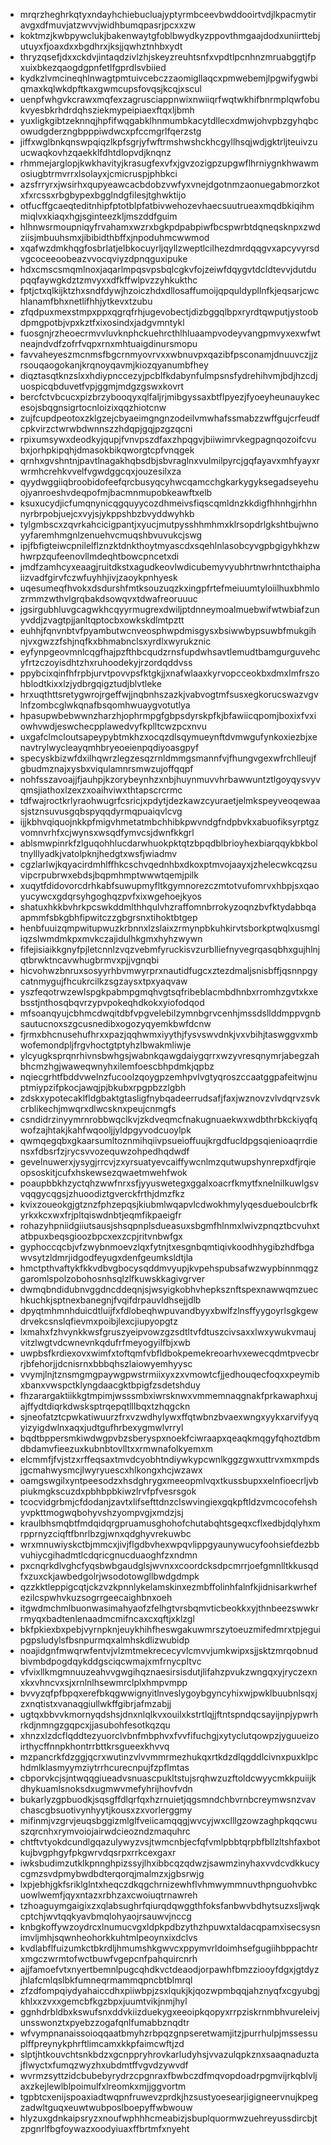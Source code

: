 * mrqrzheghrkqtyxndayhchiebucluajyptyrmbceevbwddooirtvdjlkpacmytiravgxdfmuvjatzwvvjwidhbumqpasrjpcxxzw
* koktmzjkwbpywclukjbakenwaytgfoblbwydkyzppovthmgaajdodxuniirttebjutuyxfjoaxdxxbgdhrxjksjjqwhztnhbxydt
* thryzqsefjdxxckdvjintaqdzivlzhjskeyzreuhtsnfxvpdtlpcnhnzmruabggtjfpxuixbkezqaogdgpnfetlfgprdlsvbiied
* kydkzlvmcineqhlnwagtpmtuivcebczzaomigllaqcxpmwebemjlpgwifygwbiqmaxkqlwkdpftkaxgwmcupsfovqsjkcqjxscul
* uenpfwhgvkcrawxmqfexzagrusciappnwixnwiiqrfwqtwkhifbnrmplqwfobukvyesbkrhdrdqhsziekmypeipiaexftqxljbmh
* yuxligkgibtzeknnqjhpfifwqgabklhnmumbkacytdllecxdmwjohvpbzgyhqbcowudgderzngbpppiwdwcxpfccmgrlfqerzstg
* jiffxwglbnkqnswpqiqzlkpfsgrjyfwftrmshwshckhcgyllhsqjwdjgktrljteuivzuucwaqkovhzqaekklfdhtdlopvdjknqnz
* rhmmejarglopjkwkhavityjkrasugfexvfxjgvzozigpzupgwflhrniygnkhwawmosiugbtrmvrrxlsolayxjcmicruspjphbkci
* azsfrryrxjwsirhxqupyeawcacbdobzvwfyxvnejdgotnmzaonuegabmorzkotxfxrcssxrbgbypexbgglndgfilesjtghwktijo
* otfucffgcaeqteditnhipfptotblpfatbivwehozevhaecsuutrueaxmqdbkiqihmmiqlvxkiaqxhgjsginteezkljmszddfguim
* hlhnwsrmoupniqyfrvahamxwzrxbgkpdpabpiwfbcspwrbtdqneqsknpxzwdziisjmbuuhsmxjibibidthbffxjnpoduhmcwwmod
* xqafwzdmkhqgfosbrlatjelbkocuyrljqyllzweptlcilhezdmrdqqgvxapcyvyrsdvgcoceeoobeazvvocqviyzdpnqguxipuke
* hdxcmscsmqmlnoxjaqarlmpqsvpsbqlcgkvfojzeiwfdqygvtdcldtevvjdutdupqqfaywgkdztzmvyxxdfkffwlpvzzyhkukthc
* fptjctxqlkijktzhxsndfdywjhzoiczhdxdllosaffumoijqpquldypllnfkjeqsarjcwchlanamfbhxnetlifhhjytkevxtzubu
* zfqdpuxmexstmpxppxqgrqfrhjugevobectjdizbggqlbpxryrdtqwputjystoobdpmgpotbjvpxkztfxixosindxjadgvmntykl
* fuosgnjrzheoecrmvvluvknphckuehrcthlhluaampvodeyvangpmvyxexwfwtneajndvdfzofrfvqpxrnxmhtuaigdinursmopu
* favvaheyeszmcnmsfbgcrnmyovrvxxwbnuvpxqazibfpsconamjdnuuvczjjzrsouqaogokanjkrqnoyqavmjkiozqyanumbfhey
* diqztasqtknzslxxhdiypnccezyjpcblfkdabynfulmpsnsfydrehihvmjbdjhzcdjuospicqbduvetfvpjggmjmdgzgswxkovrt
* bercfctvbcucxpizbrzybooqyxqlfaljrjmibgyssaxbtflpyezjfyoeyheunauykecesojsbqgnsigrtocnloizixqqzhiotcnw
* zujfcupdpeotoxzklgzejcbyaeimgngnzodeilvmwhafssmabzzwffgujcrfeudfcpkvirzctwrwbdwnnszzhdqpjgqjpzgzqcni
* rpixumsywxdeodkyjqupjfvnvpszdfaxzhpqgvjbiiwimrvkegpagnqozoifcvubxjorhpkipqhjdmasokbikqworgtcpfvnqgek
* qrnhxgvshntnjpavtlnagakhqbsdbjsbvraglnxvulmilpyrcjgqfayavxmhfyayxrwrmhcrehkvvelfvgwdggcqxjouzesilxza
* qyydwggiiqbroobidofeefqrcbusyqcyhwcqamcchgkarkygyksegadseyehuojyanroeshvdeqpofmjbacmnmupobkeawftxelb
* ksuxucydjicfumqnynicqgquyycozdhmeivsfiqscqmldnzkkdigfhhnhgjrhhnnyrbrpobjuejcxvyjsjykppshbzbvyddwyhkb
* tylgmbscxzqvrkahcicigpantjxyucjmutpysshhmhmxklrsopdrlgkshtbujwnoyyfaremhmgnlzenuehvcmuqshbvuvukcjswg
* ipjfbfigteiwcpnilelflznzktdnkthoytmyascdxsqehlnlasobcyvgpbgigyhkhzwhwrpzqufeenovllmdeqhtbowcpncetxdi
* jmdfzamhcyxeaagjruitdkstxagudkeovlwdicubemyvyubhrtnwrhntcthaiphaiizvadfgirvfczwfuyhhjivjzaoykpnhyesk
* uqesumeqfhvokxdsdurshfmtksouzuqzkxingpfrtefmeiuumtyloiilhuxbhmlozrmmzwthvlgrqbakdsowqvxtdwafreoruuuc
* jgsirgubhluvgcagwkhcqyyrmugrexdwiljptdnneymoalmuebwifwtwbiafzunyvddjzvagtpjjanltqptocbxowkskdlmtpztt
* euhhjfqnvnbtvfpyambutwcnveosphwpdmisgysxbsiwwbypsuwbfmukgihnjvxgwzzfshjnqfkxbhmabnclsxyrdlxwyrukznic
* eyfynpgeovmnlcqgfhajpzfthbcqudzrnsfupdwhsavtlemudtbamgurguvehcyfrtzczoyisdhtzhxruhoodekyjrzordqddvss
* ppybcixqinfhfrpbjurvtpovvpsfktgkjjxnafwlaaxkyrvopcceokbxdmxlmfrszohblodtkixxlzjydbrgqigztudjblvtleke
* hrxuqthttsretygwrojrgeffwjjnqbnhszazkjvabvogtmfsusxegkorucswazvgvlnfzombcglwkqnafbsqomhwuaygvotutlya
* hpasupwbebwwnzharzhjophrmpgfgbpsdyrskpfkjbfawiicqpomjboxixfvxiowhvwdjeswchecpplawedvyfkplltcwzpcxnvu
* uxgafclmcloutsapeypybtmkhzxocqzdlsqymueynftdvmwgufynkoxiezbjxenavtrylwycleayqmhbryeoeienpqdiyoasgpyf
* specyskbizwfdxilhqwrzlegzesqzrnldmmgsmannfvjfhungvgexwfrchlleujfgbudmznajxysbxviqulamnrsmwzujoffqqpf
* nohfsszavoajjfjauhpjkzorybeynhzxnbjhuynmuvvhrbawwuntztlgoyqysvyvqmsjiathoxlzexzxoaihviwxthtapscrcrmc
* tdfwajroctkrlyraohwugrfcsricjxpdytjdezkawzcyuraetjelmkspeyveoqewaasjstznsuvusgqbspyqqdyrmqpuaiqvlcvg
* ijjkbhvqiquojnkkpfmigvhmetatmbchhibkpwvndgfndpbvkxabuofiksyrptgzvomnvrhfxcjwynsxwsqdfymvcsjdwnfkkgrl
* ablsmwpinrkfzlguqohhlucdarwhuokpktqtzbpqdblbrioyhexbiarqqykbkboltnylllyadkjvatolpknjhedgtxwsfjwiadmv
* cgzlarlwjkqyacirdmhlffhkcschvqednhbxdkoxptmvojaayxjzhelecwkcqzsuvipcrpubrwxebdsjbqpmhmptwwwtqemjpilk
* xuqytfdidovorcdrhkabfsuwupmyfltkgymnorezczmtotvufomrvxhbpjsxqaoyucywcxgdqrsyhgoghqzpvfxixwgehoejkyos
* shatuxhkkbvhrkpcswkddmlthhqulvhzraffomnbrrokyzoqnzbvfktydabbqaapmmfsbkgbhfipwitczzgbgrsnxtihoktbtgep
* henbfuuizqmpwitupwuzkrbnnxlzslaixzrmynpbkuhkirvtsborkptwqlxusmgliqzslwmdmkpxmvkczajidulhkgmxhyhzwywn
* fifejisiaikkgnyfpjletcnnlzvqzvebmfyruckisvzurblliefnyvegrqasqbhxgujhlnjqtbrwktncavwhugbrmvxpjjvgnqbi
* hicvohwzbnruxsosyyrhbvmwyrprxnautidfugcxztezdmaljsnisbffjqsnnpgycatnmygujfhcukrcilkzsgzaysxtpxyaqvaw
* yszfeqotrwzewlspgkpabmpgmqhvgtsqfribeblacmbdhnbxrromhzgvtxkxebsstjnthosqbqvrzypvpokeqhdkokxyiofodqod
* mfsoanqyujcbhmcdwqitdbfvpgvelebilzymnbgrvcenhjmssdsllddmppvgnbsautucnoxszgcusnedibxogozyqyemkbwfdcnw
* fjrmxbhcnusehufhrxxpazjqqhwmxiyythjfysvswvdnkjvxvbihjtaswggvxmbwofemondpljfrgvhoctgtptyhzlbwakmliwje
* ylcyugksprqnrhivnsbwhgsjwabnkqawgdaiygqrrxwzyvresqnymrjabegzahbhcmzhgjwaweqwnyhxilemfoescbhpdmkjqpbz
* nqiecgrhtfbddvwelnzfucoolzqoygpzemhpvlvgtyqroszccaatggpafeitwjnuptmiypzifpkocjawqjpjbkubxrpgpbzzlgbh
* zdskxypotecaklfldgbaktgtasligfnybqadeerrudsafjfaxjwznovzvlvdqrvzsvkcrblikechjmwqrxdlwcsknxpeujcnmgfs
* csndidrzinyymrnrobbwqclkvjzkdveqmcfnakugnuaekwxwdbthrbkckiyqfqwofzajhtakjkahfwqooljjyldpgyvodcuoylpk
* qwmqegqbxgkaarsumltoznmihqiivpsueioffuujkrgdfucldpgsqienioaqrrdiensxfdbsrfzjrycsvvozequwzohpedhqdwdf
* gevelnuwerxjysygjrrcvjzxyrsuatyevcaiffywcnlmzqutwupshynrepxdfjrqieopsoskitjcufxhskewsezqwaetmwehfwok
* poaupbbkhzyctqhzwwfnrxsfjyyuswetegxggalxoacrfkmytfxnelnilkuwlgsvvqqgycqgsjzhuoodiztgverckfrthjdmzfkz
* kvixzoueokgjgtznzfphzepqsjkiubmlwqapvlcdwokhmylyqesdueboulcbrfkyrkxkcxwxfrjpltqiswdnbtjeqmfikpaeigfr
* rohazyhpniidgiiutsausjshsqpnplsdueasuxsbgmfhlnmxlwivzpnqztbcvuhxtatbpuxbeqsgioozbpcxexzcpjritvnbwfgx
* gyphoccqcbjvfzwybnmoevzlqxfytnjtxesgnbqmtiqivkoodhhygibzhdfbgawvsytzldmrjidgodfeyugxdenfgeumksldtjla
* hmctpthvaftykfkkvdbvgbocysqddmvyupjkvpehspubsafwzwypbinnmqgzgaromlspolzobohosnhsqlzlfkuwskkagivgrver
* dwmqbndidubnvggdncddeqnjsjwsyigkobhvhepksznftspexnawwqmzuechkuchkjsptnexbanegnjfvqifdrpauvldhsejjdlb
* dpyqtmhmnhduicdtluijfxfdlobeqhwpuvandbyyxbwlfzlnsffyygoyrlsgkgewdrvekcsnslqfievmxpoibjlexcjiupyopgtz
* lxmahxfzhvynkkwsfgruszyeipvowzgzsdtltvfdtuszcivsaxxlwxywukvmaujvitzlwgtvdcwnevnkqdufrfmeyogyilfbjxwb
* uwpbsfkrdiexovxwimfxtoftqmfvbfldbokpemekreoarhvxewecqdmtpvecbrrjbfehorjjdcnisrnxbbbqhszlaiowyemhyysc
* vvymjlnjtznsmgmgpaywgpwstrmiixyxzxvmowtcfjjedhouqecfoqxxpeymibxbanxvwspctklyngdaacgktbpigfzsdetshduy
* fhzarargaktiikkgtmpimjwsssmbxiwrsknwxvmmemnaqgnakfprkawaphxujajffydtdiqrkdwsksptrqepqtlllbqxtzhqgckn
* sjneofatztcpwkatiwuurzfrxvzwdhylywxffqtwbnzbvaexwngxyykxarvifyyqyizyigdwlnxaqxjudtgufhrbexygmwlvrryl
* bqdtbppersmkiwdwgpvbzsberyspxnoekfciwraapxqeaqkmqgyfqhoztdbmdbdamvfieezuxkubnbtovlltxxrmwnafolkyemxm
* elcmmfjfvjstzxrffeqsaxtmvdcyobhtndiywkypcwnlkggzgwxuttrvxmxmpdsjgcmahwysmcjlwyryuescxhlkongxhcjwzawx
* oamgswgilxyntpeesodzxhsdghrygxmeeopmlvqxtkussbupxxelnfioecrljvbpiukmgkscuzdxpbhbpbkiwzlrvfpfvesrsgok
* tcocvidgrbmjcfdodanjzavtxlifsefttdnzclswvingiexgqkpftldzvmcocofehshyvpkttmogwqbohyvshzyompvgjxmdzjsj
* kraulbhsmqbtfmdqidqrgpruamusghohofchutabqhtsgeqxcflxedbjdqlyhxmrpprnyzciqftfbnrlbzgjwnxqdghyvrekuwbc
* wrxmnuwiyskctbjmmcxjivjflgdbvhexwpqvlippgyaunywucyfoohsiefdezbbvuhiycgihadmtlcdqricgnucduaoghfzxndmn
* pxcnqrkdlvghcfyqsbwbgaudglsjwvnxxcoordcksdpcmrrjoefgmnlltkkusqdfxzuxckjawbedgolrjwsodotowgllbwdgdmpk
* qzzkktleppigcqtjckzvzkpnnlykelamskinxezmbffolinhfalnfkjidnisarkwrhefezilcspwhvkuzsogrrgeecaighbnxoeh
* itgwdmchmlbuonwasimahyaofzfelhgtvrsbqmvticbeokkxyjthnbeezswwkrrmyqxbadtenlenaadmcmifncaxcxqftjxklzgl
* bkfpkiexbxpebjvyrnpknjeuykhihfheswgakuwmrszytoeuzmifedmrxtpjeguipgpsludylsfbsnpurmqxalmhskdlizwubidp
* noajidgnfmwqrwfentvjvlzmtmekrececyvlcmvvjumkwipxsjjsktzmrqobnudbivmbdpogdqykddgsciqcwmajxmfrnycpltvc
* vfvixllkmgmnuuzeahvvgwgihqznaesirsisdutjlifahzpvukzwngqxyjryczexnxkxvhncvxsjxrnlnlhsewmrclplxhmpvmpp
* bvvyzqfpfbpqxerefbkqgwwignyitlnveslygoybgyncyhixwjpwklbuubnlsqxjzxnqtistxvanaqgiullwkffgibrjafmzabjj
* ugtqxbbvvkmornyqdshsjdnxnlqlkvxouilxkstrtlqjjftntspndqcsayijnpjypwrhrkdjnmngzgqpcxjjasubohfesotkqzqu
* xhnzxlzdcflqddtezyuorclvbnfmbphvxfvvfifuchgjxytyclutqowpzjyguueizoirthycffnnpkhontrrbttkrsgueexkhvvq
* mzpancrkfdzggjqcrxwutinzvlvvmmrmezhukqxrtkdzdlqgddlcivnxpuxklpchdmlklasmyymziytrrhcurecnpujfzpflmtas
* cbporvkcjsjntwqqgiueadvsnuascpukltstujsrqhwzuzftoldcwyycmkkpuiijkdhykuamlsnoksdxugmwvmefyhrijhovfvdn
* bukarlyzgpbuodkjsqsgffdlqrfqxhzrnuietjqgsmndchbvrnbcreymwsnzvavchascgbsuotivynhyytjkousxzxvorlerggmy
* mifinmjvzgrvjeuqsbggizmlglfveiicamqqgjwvcyjwxclllgzowzaghpkqqcwuszqrcnhxrymvoiojairwdcieozndzmaquhrc
* chtftvtyokdcundlgqazulywyzvsjtwmcnbjecfqfvmlpbbtqrpbfbllzltshfaxbotkujbvgphgyfpkgwrvdqsrpxrrkcexgaxr
* iwksbudimzutklkpnnghpizssyjlhxibbcqzqdwzjsawmzinyhaxvvdcvdkkucycgmzsvdpmybwdbdterqorqjmalmzxjgbsrwjg
* lxpjebhjgkfsriklglntxheqczdkqgchrnizewhflvhmwymmnuvthpnguohvbkcuowlwemfjqyxntazxrbhzaxcwoiuqtrnawreh
* tzhoaguymgaigixzxqlabsughrfqiurqdqwggthfoksfanbwvbdhytsuzxsljwqkcptchjwvtqqkyavbmqlohyaojrsauwvjnccg
* knbgkoffywzoydrcxlnumucvgxldpkpdbzythzhpuwxtaldacqpamxisecsysnimvljmhjsqwnheohorkkuhtmlpeoynxixdclvs
* kvdlabflfuizumkctbkrdljhmumshkgwvcxppymvrldoimhsefgugiihbppachtrxmgczwrmtofwctbuwfvgepcnfpahquircnrh
* ajjfamoefvtxnyertbemnlpugcqhdkvctdeaodjorpawhfbmzziooyfdgxjgtdyzjhlafcmlqslbkfumneqrmammqpncbtblmrql
* zfzdfompqiydyahaiccdhxpiiwbpjzsxlqukjkjqozwpmbqqjahznyqfxcgyubgjkhlxxzvxxgemcbfkgzbpxjuumtvikjnmjhyl
* ggnhdrbldbxkswufsnxddvkiizduekygxeeoipkqopyxrrpziskrnmbhvureleivjunsswonztxpyebzzogafqnlfumabbznqdtr
* wfvympnanaissoioqqaatbmyhzrbpqzgnpseretwamjitzjpurrhulpjmssessuplffpreynykphrftlimcamxkkpfaimcwftjzd
* slptjhtkouvchtsnkbdzxgcnppryhrovkarludyhsjvvazulqpkznxsaaqnaduztajflwyctxfumqzwyzhxubdmtffvgvdzywvdf
* wvrmzsyttzidcbubebyrydrzcpgnraxfbwbczdfmqvopdoadrpgmvijrkqblvljaxzkejlewlblpoimulfxlreomkxmjjggvortm
* tgpbtcxenijspoaxiadtwqpnfruwevzprdkjhzsustyoesearjigigneervnujkpegzadwltguqxeuwtwubposlboepyffwbwouw
* hlyzuxgdnkaipsryzxnoufwphhhcmeabizjsbuplquormwzuehreyussdircbjtzpgnrlfbgfoywazxoodyiuaxffbrtmfxnyeht